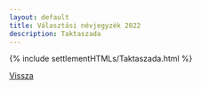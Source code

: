 ```yaml
---
layout: default
title: Választási névjegyzék 2022
description: Taktaszada
---
```


{% include settlementHTMLs/Taktaszada.html %}

[Vissza](../)